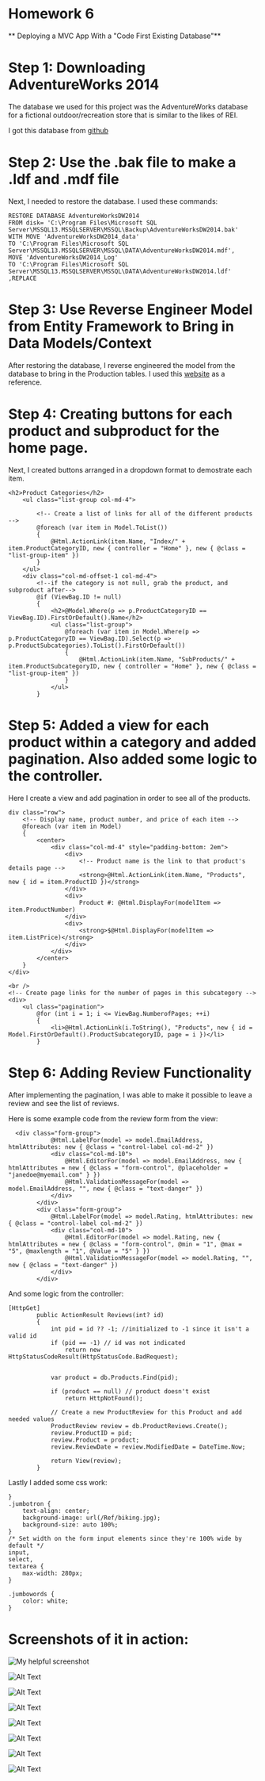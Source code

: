 # Homework 6 

** Deploying a MVC App With a "Code First Existing Database"** 

# Step 1: Downloading AdventureWorks 2014

The database we used for this project was the AdventureWorks database for a fictional outdoor/recreation store that is similar to the likes of REI. 

I got this database from [github](https://github.com/Microsoft/sql-server-samples/tree/master/samples/databases/adventure-works)

# Step 2: Use the .bak file to make a .ldf and .mdf file 

Next, I needed to restore the database. I used these commands: 

```
RESTORE DATABASE AdventureWorksDW2014
FROM disk= 'C:\Program Files\Microsoft SQL Server\MSSQL13.MSSQLSERVER\MSSQL\Backup\AdventureWorksDW2014.bak'
WITH MOVE 'AdventureWorksDW2014_data' 
TO 'C:\Program Files\Microsoft SQL Server\MSSQL13.MSSQLSERVER\MSSQL\DATA\AdventureWorksDW2014.mdf',
MOVE 'AdventureWorksDW2014_Log' 
TO 'C:\Program Files\Microsoft SQL Server\MSSQL13.MSSQLSERVER\MSSQL\DATA\AdventureWorksDW2014.ldf'
,REPLACE
```

# Step 3: Use Reverse Engineer Model from Entity Framework to Bring in Data Models/Context

After restoring the database, I reverse engineered the model from the database to bring in the Production tables. I used this [website](https://msdn.microsoft.com/en-us/library/jj200620(v=vs.113).aspx) as a reference. 

# Step 4: Creating buttons for each product and subproduct for the home page. 

Next, I created buttons arranged in a dropdown format to demostrate each item. 

```
<h2>Product Categories</h2>
    <ul class="list-group col-md-4">
       
        <!-- Create a list of links for all of the different products  -->
        @foreach (var item in Model.ToList())
        {
            @Html.ActionLink(item.Name, "Index/" + item.ProductCategoryID, new { controller = "Home" }, new { @class = "list-group-item" })
        }
    </ul>
    <div class="col-md-offset-1 col-md-4">
        <!--if the category is not null, grab the product, and subproduct after-->
        @if (ViewBag.ID != null)
        {
            <h2>@Model.Where(p => p.ProductCategoryID == ViewBag.ID).FirstOrDefault().Name</h2> 
            <ul class="list-group">
                @foreach (var item in Model.Where(p => p.ProductCategoryID == ViewBag.ID).Select(p => p.ProductSubcategories).ToList().FirstOrDefault())
                {
                    @Html.ActionLink(item.Name, "SubProducts/" + item.ProductSubcategoryID, new { controller = "Home" }, new { @class = "list-group-item" })
                }
            </ul>
        }
```

# Step 5: Added a view for each product within a category and added pagination. Also added some logic to the controller. 

Here I create a view and add pagination in order to see all of the products. 

```
div class="row">
    <!-- Display name, product number, and price of each item -->
    @foreach (var item in Model)
    {
        <center>
            <div class="col-md-4" style="padding-bottom: 2em">
                <div>
                    <!-- Product name is the link to that product's details page -->
                    <strong>@Html.ActionLink(item.Name, "Products", new { id = item.ProductID })</strong>
                </div>
                <div>
                    Product #: @Html.DisplayFor(modelItem => item.ProductNumber)
                </div>
                <div>
                    <strong>$@Html.DisplayFor(modelItem => item.ListPrice)</strong>
                </div>
            </div>
        </center>
    }
</div>
```
```
<br />
<!-- Create page links for the number of pages in this subcategory -->
<div>
    <ul class="pagination">
        @for (int i = 1; i <= ViewBag.NumberofPages; ++i)
        {
            <li>@Html.ActionLink(i.ToString(), "Products", new { id = Model.FirstOrDefault().ProductSubcategoryID, page = i })</li>
        }

```
# Step 6: Adding Review Functionality 

After implementing the pagination, I was able to make it possible to leave a review and see the list of reviews. 

Here is some example code from the review form from the view: 
```
  <div class="form-group">
            @Html.LabelFor(model => model.EmailAddress, htmlAttributes: new { @class = "control-label col-md-2" })
            <div class="col-md-10">
                @Html.EditorFor(model => model.EmailAddress, new { htmlAttributes = new { @class = "form-control", @placeholder = "janedoe@myemail.com" } })
                @Html.ValidationMessageFor(model => model.EmailAddress, "", new { @class = "text-danger" })
            </div>
        </div>
        <div class="form-group">
            @Html.LabelFor(model => model.Rating, htmlAttributes: new { @class = "control-label col-md-2" })
            <div class="col-md-10">
                @Html.EditorFor(model => model.Rating, new { htmlAttributes = new { @class = "form-control", @min = "1", @max = "5", @maxlength = "1", @Value = "5" } })
                @Html.ValidationMessageFor(model => model.Rating, "", new { @class = "text-danger" })
            </div>
        </div>

```
And some logic from the controller: 
```
[HttpGet]
        public ActionResult Reviews(int? id)
        {
            int pid = id ?? -1; //initialized to -1 since it isn't a valid id 
            if (pid == -1) // id was not indicated
                return new HttpStatusCodeResult(HttpStatusCode.BadRequest);


            var product = db.Products.Find(pid);

            if (product == null) // product doesn't exist
                return HttpNotFound();

            // Create a new ProductReview for this Product and add needed values
            ProductReview review = db.ProductReviews.Create();
            review.ProductID = pid;
            review.Product = product;
            review.ReviewDate = review.ModifiedDate = DateTime.Now;

            return View(review);
        }

```

Lastly I added some css work: 

```
}
.jumbotron {
    text-align: center;
    background-image: url(/Ref/biking.jpg);
    background-size: auto 100%;
}
/* Set width on the form input elements since they're 100% wide by default */
input,
select,
textarea {
    max-width: 280px;
}

.jumbowords {
    color: white;
}
```

# Screenshots of it in action: 

![My helpful screenshot](/assets/homepage.png)

![Alt Text](/assets/homepage.png)

![Alt Text](/assets/Components.png)

![Alt Text](/assets/Handlebars.png)

![Alt Text](/assets/pageDisplay.png)


![Alt Text](/assets/singleproduct.png)


![Alt Text](/assets/writeareview.png)

![Alt Text](/assets/reviewMade.png)
